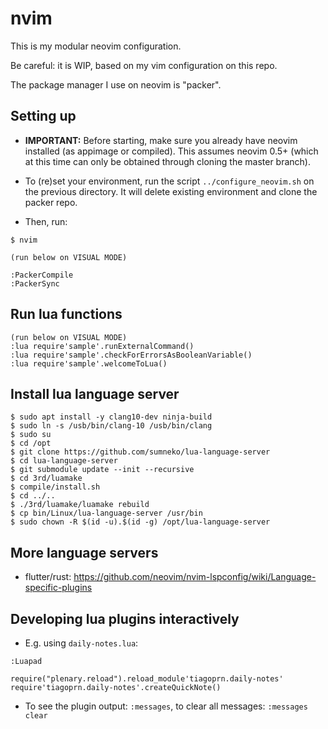 # nvim

This is my modular neovim configuration.

Be careful: it is WIP, based on my vim configuration on this repo.

The package manager I use on neovim is "packer".


## Setting up

- **IMPORTANT:** Before starting, make sure you already have neovim installed (as appimage or compiled). This assumes neovim 0.5+ (which at this time can only be obtained through cloning the master branch).

- To (re)set your environment, run the script `../configure_neovim.sh` on the previous directory. It will delete existing environment and clone the packer repo.

- Then, run:

```
$ nvim

(run below on VISUAL MODE)

:PackerCompile
:PackerSync
```

## Run lua functions

```
(run below on VISUAL MODE)
:lua require'sample'.runExternalCommand()
:lua require'sample'.checkForErrorsAsBooleanVariable()
:lua require'sample'.welcomeToLua()
```

## Install lua language server

```
$ sudo apt install -y clang10-dev ninja-build
$ sudo ln -s /usb/bin/clang-10 /usb/bin/clang
$ sudo su
$ cd /opt
$ git clone https://github.com/sumneko/lua-language-server
$ cd lua-language-server
$ git submodule update --init --recursive
$ cd 3rd/luamake
$ compile/install.sh
$ cd ../..
$ ./3rd/luamake/luamake rebuild
$ cp bin/Linux/lua-language-server /usr/bin
$ sudo chown -R $(id -u).$(id -g) /opt/lua-language-server
```


## More language servers

- flutter/rust: <https://github.com/neovim/nvim-lspconfig/wiki/Language-specific-plugins>


## Developing lua plugins interactively

- E.g. using `daily-notes.lua`:
```
:Luapad

require("plenary.reload").reload_module'tiagoprn.daily-notes'
require'tiagoprn.daily-notes'.createQuickNote()

```

- To see the plugin output: `:messages`, to clear all messages: `:messages clear`


